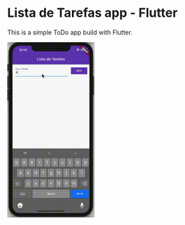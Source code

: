 # Lista de Tarefas app - Flutter

This is a simple ToDo app build with Flutter.

<img src="/assets/lista_tarefas.gif" width="200" height="400"/>